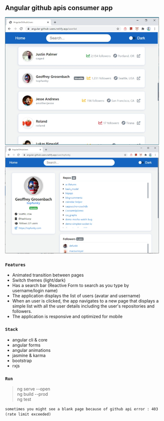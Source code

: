 ## Angular github apis consumer app

![](https://github.com/girls-incode/angular-github-users/blob/master/angular-github-users-list.jpg)
![](https://github.com/girls-incode/angular-github-users/blob/master/angular-github-users-details.jpg)
### `Features`
- Animated transition between pages
- Switch themes (light/dark)
- Has a search bar (Reactive Form to search as you type by username/login name)
- The application displays the list of users (avatar and username)
- When an user is clicked, the app navigates to a new page that displays a simple list with all the user details including the user's repositories and followers.
- The application is responsive and optimized for mobile

### `Stack`
- angular cli & core
- angular forms
- angular animations
- jasmine & karma
- bootstrap
- rxjs
### `Run`
> ng serve --open\
> ng build --prod\
> ng test

``` sometimes you might see a blank page because of github api error : 403 (rate limit exceeded) ``` 